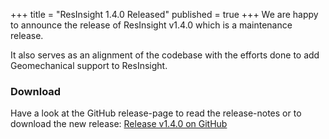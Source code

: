 +++
title = "ResInsight 1.4.0 Released"
published = true
+++
We are happy to announce the release of ResInsight v1.4.0 which is a maintenance release.

It also serves as an alignment of the codebase with the efforts done to add Geomechanical support to ResInsight. 

### Download
Have a look at the GitHub release-page to read the release-notes or to download the new release:
[Release v1.4.0 on GitHub](https://github.com/OPM/ResInsight/releases/tag/v1.4.0)
